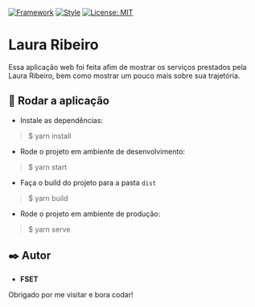 [![Framework](https://badgen.net/badge/Framework/React-static/green)](https://github.com/react-static/react-static)
[![Style](https://badgen.net/badge/Estilo/Styled-components/blue)](https://styled-components.com/)
[![License: MIT](https://img.shields.io/badge/License-MIT-yellow.svg)](https://opensource.org/licenses/MIT)


# Laura Ribeiro

Essa aplicação web foi feita afim de mostrar os serviços prestados pela Laura Ribeiro, bem como mostrar um pouco mais sobre sua trajetória.


## 🚀 Rodar a aplicação

* Instale as dependências:
>    $ yarn install
* Rode o projeto em ambiente de desenvolvimento:
>    $ yarn start
* Faça o build do projeto para a pasta `dist`
>    $ yarn build
* Rode o projeto em ambiente de produção:
>    $ yarn serve


## ✒️ Autor

* **FSET**

Obrigado por me visitar e bora codar!
